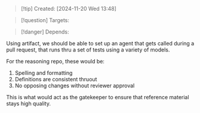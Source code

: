 
>[!tip] Created: [2024-11-20 Wed 13:48]

>[!question] Targets: 

>[!danger] Depends: 

Using artifact, we should be able to set up an agent that gets called during a pull request, that runs thru a set of tests using a variety of models.

For the reasoning repo, these would be:
1. Spelling and formatting
2. Definitions are consistent thruout
3. No opposing changes without reviewer approval

This is what would act as the gatekeeper to ensure that reference material stays high quality.


